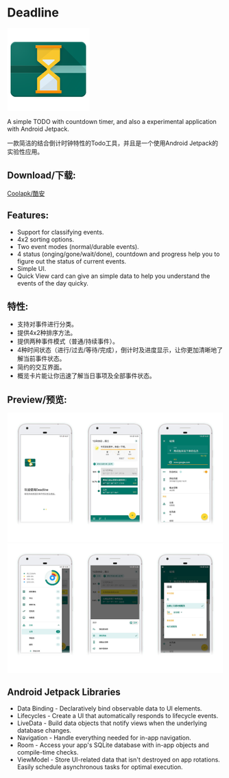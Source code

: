 # Deadline
![icon](https://github.com/Gwokhov/Deadline/blob/master/pic/ic.png)

A simple TODO with countdown timer, and also a experimental application with Android Jetpack.

一款简洁的结合倒计时钟特性的Todo工具，并且是一个使用Android Jetpack的实验性应用。

## Download/下载:
[Coolapk/酷安](https://www.coolapk.com/apk/211123)

## Features:
- Support for classifying events.
- 4x2 sorting options.
- Two event modes (normal/durable events).
- 4 status (onging/gone/wait/done), countdown and progress help you to figure out the status of current events.
- Simple UI.
- Quick View card can give an simple data to help you understand the events of the day quicky. 

## 特性:
- 支持对事件进行分类。
- 提供4x2种排序方法。
- 提供两种事件模式（普通/持续事件）。
- 4种时间状态（进行/过去/等待/完成），倒计时及进度显示，让你更加清晰地了解当前事件状态。
- 简约的交互界面。
- 概览卡片能让你迅速了解当日事项及全部事件状态。

## Preview/预览:
![preview_1](https://github.com/Gwokhov/Deadline/blob/master/pic/preview_1.jpg)
![preview_2](https://github.com/Gwokhov/Deadline/blob/master/pic/preview_2.jpg)

## Android Jetpack Libraries
- Data Binding - Declaratively bind observable data to UI elements.
- Lifecycles - Create a UI that automatically responds to lifecycle events.
- LiveData - Build data objects that notify views when the underlying database changes.
- Navigation - Handle everything needed for in-app navigation.
- Room - Access your app's SQLite database with in-app objects and compile-time checks.
- ViewModel - Store UI-related data that isn't destroyed on app rotations. Easily schedule asynchronous tasks for optimal execution.
